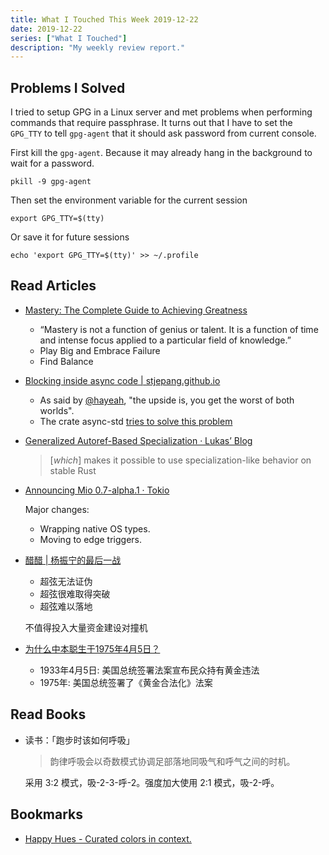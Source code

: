 ```yaml
---
title: What I Touched This Week 2019-12-22
date: 2019-12-22
series: ["What I Touched"]
description: "My weekly review report."
---
```


## Problems I Solved

I tried to setup GPG in a Linux server and met problems when performing
commands that require passphrase. It turns out that I have to set the
`GPG_TTY` to tell `gpg-agent` that it should ask password from current
console.

First kill the `gpg-agent`. Because it may already hang in the background to wait for
a password.

```
pkill -9 gpg-agent
```

Then set the environment variable for the current session

```
export GPG_TTY=$(tty)
```

Or save it for future sessions

```
echo 'export GPG_TTY=$(tty)' >> ~/.profile
```

## Read Articles

* [Mastery: The Complete Guide to Achieving Greatness](https://doist.com/blog/mastery/)

    * “Mastery is not a function of genius or talent. It is a function of time and intense focus applied to a particular field of knowledge.”
    * Play Big and Embrace Failure
    * Find Balance

* [Blocking inside async code | stjepang.github.io](https://stjepang.github.io/2019/12/04/blocking-inside-async-code.html)

    * As said by [@hayeah](https://twitter.com/hayeah/status/1205698254081380353), "the upside is, you get the worst of both worlds".
    * The crate async-std [tries to solve this problem](https://async.rs/blog/stop-worrying-about-blocking-the-new-async-std-runtime/)

* [Generalized Autoref-Based Specialization · Lukasʼ Blog](http://lukaskalbertodt.github.io/2019/12/05/generalized-autoref-based-specialization.html)

    > [*which*] makes it possible to use specialization-like behavior on stable Rust

* [Announcing Mio 0.7-alpha.1 · Tokio](https://tokio.rs/blog/2019-12-mio-v0.7-alpha.1/)

    Major changes:

    * Wrapping native OS types.
    * Moving to edge triggers.

* [醋醋 | 杨振宁的最后一战](https://mp.weixin.qq.com/s?__biz=MjM5OTEyMTE5NA==&mid=2648827014&idx=1&sn=874abcfd3c4f985aac4f59424b348204&chksm=bed51cc389a295d58d245344a9841042052127166499cf5f257a3bf1e0b7b4e5c6bc860b236c#rd)

    * 超弦无法证伪
    * 超弦很难取得突破
    * 超弦难以落地

    不值得投入大量资金建设对撞机

* [为什么中本聪生于1975年4月5日？](https://mp.weixin.qq.com/s?__biz=MzIwMzQ0MTUxMQ==&mid=2247486554&idx=1&sn=8969fd2da90ed47d1a08ac768b8a348f&chksm=96ce1852a1b99144ec3b8ccb2a1a9078bda75593c41ec14146c54c60cc975b07d3daf99dc502#rd)

    * 1933年4月5日: 美国总统签署法案宣布民众持有黄金违法
    * 1975年: 美国总统签署了《黄金合法化》法案

## Read Books

* 读书：「跑步时该如何呼吸」

    > 韵律呼吸会以奇数模式协调足部落地同吸气和呼气之间的时机。

    采用 3:2 模式，吸-2-3-呼-2。强度加大使用 2:1 模式，吸-2-呼。

## Bookmarks

* [Happy Hues - Curated colors in context.](https://www.happyhues.co/)

